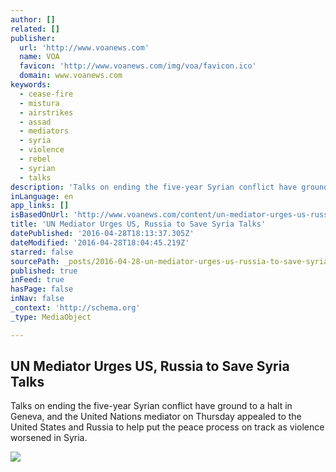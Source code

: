 ```yaml
---
author: []
related: []
publisher:
  url: 'http://www.voanews.com'
  name: VOA
  favicon: 'http://www.voanews.com/img/voa/favicon.ico'
  domain: www.voanews.com
keywords:
  - cease-fire
  - mistura
  - airstrikes
  - assad
  - mediators
  - syria
  - violence
  - rebel
  - syrian
  - talks
description: 'Talks on ending the five-year Syrian conflict have ground to a halt in Geneva, and the United Nations mediator on Thursday appealed to the United States and Russia to help put the peace process on track as violence worsened in Syria.'
inLanguage: en
app_links: []
isBasedOnUrl: 'http://www.voanews.com/content/un-mediator-urges-us-russia-to-save-syria-talks/3306563.html'
title: 'UN Mediator Urges US, Russia to Save Syria Talks'
datePublished: '2016-04-28T18:13:37.305Z'
dateModified: '2016-04-28T18:04:45.219Z'
starred: false
sourcePath: _posts/2016-04-28-un-mediator-urges-us-russia-to-save-syria-talks.md
published: true
inFeed: true
hasPage: false
inNav: false
_context: 'http://schema.org'
_type: MediaObject

---
```

<article style=""><h1>UN Mediator Urges US, Russia to Save Syria Talks</h1><p>Talks on ending the five-year Syrian conflict have ground to a halt in Geneva, and the United Nations mediator on Thursday appealed to the United States and Russia to help put the peace process on track as violence worsened in Syria.</p><img src="http://gdb.voanews.com/22A6D96C-A2D2-46C0-A597-8365C6BAA7FB_cx0_cy8_cw0_mw1024_mh1024_s.jpg" /></article>